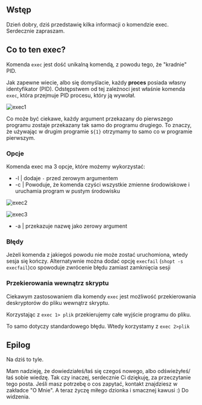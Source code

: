 ## Wstęp

Dzień dobry, dziś przedstawię kilka informacji o komendzie exec.
Serdecznie zapraszam.

## Co to ten exec?

Komenda `exec` jest dość unikalną komendą, z powodu tego, że "kradnie" PID.

Jak zapewne wiecie, albo się domyślacie, każdy **proces** posiada własny identyfikator (PID). Odstępstwem od tej zależnoci jest właśnie komenda `exec`, która przejmuje PID procesu, który ją wywołał.

![exec1](https://mateuszlewicki.pl/assets/images/b17/171.png)

Co może być ciekawe, każdy argument przekazany do pierwszego programu zostaje przekazany tak samo do programu drugiego. To znaczy, że używając w drugim programie `${1}` otrzymamy to samo co w programie pierwszym. 

### Opcje

Komenda exec ma 3 opcje, które możemy wykorzystać:

- -l  | dodaje `-` przed zerowym argumentem
- -c  | Powoduje, że komenda czyści wszystkie zmienne środowiskowe i uruchamia program w pustym środowisku

![exec2](https://mateuszlewicki.pl/assets/images/b17/172.png)

![exec3](https://mateuszlewicki.pl/assets/images/b17/173.png)

- -a | przekazuje nazwę jako zerowy argument

### Błędy

Jeżeli komenda z jakiegoś powodu nie może zostać uruchomiona, wtedy sesja się kończy. Alternatywnie można dodać opcję `execfail` (`shopt -s execfail`)co spowoduje zwrócenie błędu zamiast zamknięcia sesji

### Przekierowania wewnątrz skryptu

Ciekawym zastosowaniem dla komendy `exec` jest możliwość przekierowania deskryptorów do pliku wewnątrz skryptu.

Korzystając z `exec 1> plik` przekierujemy całe wyjście programu do pliku.

To samo dotyczy standardowego błędu. Wtedy korzystamy z `exec 2>plik`

## Epilog

Na dziś to tyle.

Mam nadzieję, że dowiedziałeś/łaś się czegoś nowego, albo odświeżyłeś/łaś sobie wiedzę.
Tak czy inaczej, serdecznie Ci dziękuję, za przeczytanie tego posta.
Jeśli masz potrzebę o cos zapytać, kontakt znajdziesz w zakładce "O Mnie".
A teraz życzę miłego dzionka i smacznej kawusi :)
Do widzenia.
